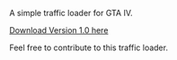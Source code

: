 A simple traffic loader for GTA IV.

[Download Version 1.0 here](https://www.gtainside.com/gta4/mods/157022-simple-traffic-loader/)

Feel free to contribute to this traffic loader.
